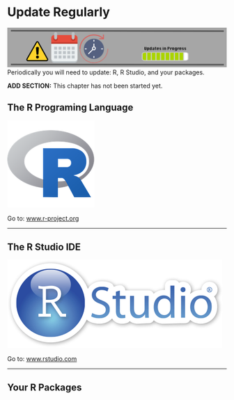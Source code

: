 # Update Regularly


![](images/headers/update.png)
Periodically you will need to update: R, R Studio, and your packages.



<div class="rmdconstruct">
<p><strong>ADD SECTION:</strong> This chapter has not been started yet.</p>
</div>


## The R Programing Language

![](images/Rlogo_200.png)


 <div class="rmdlink">
 <p>Go to: <a href="http://www.r-project.org">www.r-project.org</a></p>
 </div>

---------------------------------

## The R Studio IDE


![](images/rstudiosticker.png)
 
 <div class="rmdlink">
 <p>Go to: <a href="http://www.rstudio.com">www.rstudio.com</a></p>
 </div>


---------------------------------

## Your R Packages






